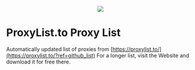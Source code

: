<a href="https://proxylist.to/?ref=github_list">
<p align="center">
  <img src="https://proxylist.to/banner.png" />
</p>
</a>


# ProxyList.to Proxy List
Automatically updated list of proxies from [https://proxylist.to/](https://proxylist.to/?ref=github_list)
For a longer list, visit the Website and download it for free there.
